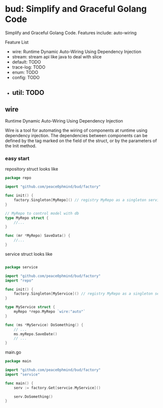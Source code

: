 # bud: Simplify and Graceful Golang Code

Simplify and Graceful Golang Code. Features include: auto-wiring

Feature List

- wire: Runtime Dynamic Auto-Wiring Using Dependency Injection
- stream: stream api like java to deal with slice
- default: TODO
- trace-log: TODO
- enum: TODO
- config: TODO
- util: TODO
  - 

## wire

Runtime Dynamic Auto-Wiring Using Dependency Injection

Wire is a tool for automating the wiring of components at runtime using dependency injection.
The dependencies between components can be defined by the tag marked on the field of the struct, or by the parameters of
the Init method.

### easy start

repository struct looks like

```go
package repo

import "github.com/peace0phmind/bud/factory"

func init() {
	factory.Singleton[MyRepo]() // registry MyRepo as a singleton service
}

// MyRepo to control model with db
type MyRepo struct {
	//...
}

func (mr *MyRepo) SaveData() {
	//...
}
```

service struct looks like

```go

package service

import "github.com/peace0phmind/bud/factory"
import "repo"

func init() {
	factory.Singleton[MyService]() // registry MyRepo as a singleton service
}

type MyService struct {
	myRepo *repo.MyRepo `wire:"auto"`
}

func (ms *MyService) DoSomething() {
	// ...
	ms.myRepo.SaveDate()
	// ...
}
```

main.go

```go
package main

import "github.com/peace0phmind/bud/factory"
import "service"

func main() {
	serv := factory.Get[servcie.MyService]()

	serv.DoSomething()
}

```